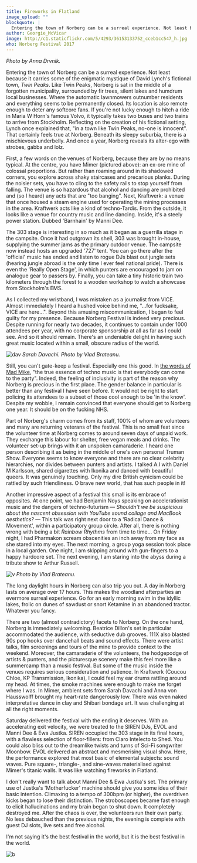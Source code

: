 ```yaml
---
title: Fireworks in Flatland
image_upload: ""
blockquote: |
  Entering the town of Norberg can be a surreal experience. Not least because it carries the enigmatic mystique of David Lynch's fictional town, 'Twin Peaks'. Like Twin Peaks, Norberg is sat in the middle of a forgotten municipality, surrounded by fir trees, silent lakes and humdrum local businesses. Where the automatic lawnmowers outnumber residents and everything seems to be permanently closed. But at its centre, you can find the eery Kraftwerk building and Mimer structure: an ex-ore mine of colossal proportions. Reflecting on the creation of his fictional setting, Lynch once explained that "in a town like Twin Peaks, no-one is innocent". That certainly feels true at Norberg. Beneath the sleepy suburbia of the town, there is something more sinister and debauched lurking. And once a year, Norberg reveals its dark side with strobes, gabba and inebriation.
author: Georgie_McVicar
image: http://c1.staticflickr.com/5/4293/36153133752_cceb1cc547_h.jpg
who: Norberg Festival 2017
---
```

_Photo by Anna Drvnik._

Entering the town of Norberg can be a surreal experience. Not least because it carries some of the enigmatic mystique of David Lynch's fictional town, _Twin Peaks_. Like Twin Peaks, Norberg is sat in the middle of a forgotten municipality, surrounded by fir trees, silent lakes and humdrum local businesses. Where the automatic lawnmowers outnumber residents and everything seems to be permanently closed. Its location is also remote enough to deter any softcore fans. If you're not lucky enough to hitch a ride in Maria W Horn's famous Volvo, it typically takes two buses and two trains to arrive from Stockholm. Reflecting on the creation of his fictional setting, Lynch once explained that, "in a town like Twin Peaks, no-one is innocent". That certainly feels true at Norberg. Beneath its sleepy suburbia, there is a mischievous underbelly. And once a year, Norberg reveals its alter-ego with strobes, gabba and lolz.  

First, a few words on the venues of Norberg, because they are by no means typical. At the centre, you have Mimer (pictured above): an ex-ore mine of colossal proportions. But rather than roaming around in its shadowed corners, you explore across shaky staircases and precarious planks. During the noisier sets, you have to cling to the safety rails to stop yourself from falling. The venue is so hazardous that alcohol and dancing are prohibited and (so I heard) any acts that are "too banging". Next, Kraftwerk: a venue that once housed a steam engine used for operating the mining processes in the area. Kraftwerk acts like a kind of techno-Tardis. From the outside, it looks like a venue for country music and line dancing. Inside, it's a steely power station. Dubbed 'Barnhain' by Manni Dee. 

The 303 stage is interesting in so much as it began as a guerrilla stage in the campsite. Once it had outgrown its shell, 303 was brought in-house, supplying the summer jams as the primary outdoor venue. The campsite now instead hosts an upgraded '727' tent. You can go there after the 'official' music has ended and listen to rogue DJs blast out jungle sets (hearing jungle abroad is the only time I ever feel national pride). There is even the 'Really Open Stage', in which punters are encouraged to jam on analogue gear to passers by. Finally, you can take a tiny historic train two kilometers through the forest to a wooden workshop to watch a showcase from Stockholm's EMS. 

As I collected my wristband, I was mistaken as a journalist from VICE. Almost immediately I heard a hushed voice behind me, "...for fucksake, VICE are here...". Beyond this amusing miscommunication, I began to feel guilty for my presence. Because Norberg Festival is indeed very precious. Despite running for nearly two decades, it continues to contain under 1000 attendees per year, with no corporate sponsorship at all as far as I could see. And so it should remain. There's an undeniable delight in having such great music located within a small, obscure radius of the world. 

![dav](http://c1.staticflickr.com/5/4321/36185569361_69d617b718_b.jpg)
_Sarah Davachi. Photo by Vlad Brateanu._ 

Still, you can't gate-keep a festival. Especially one this good. In [the words of Mad Mike](https://www.youtube.com/watch?v=Ju8vU-I6F0w), "the true essence of techno music is that everybody can come to the party". Indeed, the feeling of inclusivity is part of the reason why Norberg is precious in the first place. The gender balance in particular is better than any festival I have seen before. It would not be right to start policing its attendees to a subset of those cool enough to be 'in the know'. Despite my wobble, I remain convinced that everyone should get to Norberg one year. It should be on the fucking NHS. 

Part of Norberg's charm comes from its staff, 100% of whom are volunteers and many are returning veterans of the festival. This is no small feat since the volunteer time at Norberg comes to around seven days of unpaid work. They exchange this labour for shelter, free vegan meals and drinks. The volunteer set-up brings with it an unspoken camaraderie. I heard one person describing it as being in the middle of one's own personal Truman Show. Everyone seems to know everyone and there are no clear celebrity hierarchies, nor divides between punters and artists. I talked A.I with Daniel M Karlsson, shared cigarettes with Ikonika and danced with beautiful queers. It was genuinely touching. Only my dire British cynicism could be rattled by such friendliness. O brave new world, that has such people in it!

Another impressive aspect of a festival this small is its embrace of opposites. At one point, we had Benjamin Noys speaking on accelerationist music and the dangers of techno-futurism — _Shouldn't we be suspicious about the nascent obsession with YouTube sound collage and MacBook aesthetics?_ — This talk was right next door to a 'Radical Dance & Movement', within a participatory group circle. After all, there is nothing wrong with being a bit _Rainbow Rhythms_ from time to time... On Friday night, I had Pharmakon scream obscenities an inch away from my face as she stared into my eyes. The next morning, a group yoga session took place in a local garden. One night, I am skipping around with gun-fingers to a happy hardcore set. The next evening, I am staring into the abyss during a tribute show to Arthur Russell. 

![v](http://c1.staticflickr.com/5/4316/36278026406_79dbb48324_b.jpg)
_Photo by Vlad Brateanu._ 

The long daylight hours in Norberg can also trip you out. A day in Norberg lasts on average over 17 hours. This makes the woodland afterparties an evermore surreal experience. Go for an early morning swim in the idyllic lakes, frolic on dunes of sawdust or snort Ketamine in an abandoned tractor. Whatever you fancy. 

There are two (almost contradictory) facets to Norberg. On the one hand, Norberg is immediately welcoming. Beatrice Dillon's set in particular accommodated the audience, with seductive dub grooves. 111X also blasted 90s pop hooks over dancehall beats and sound effects. There were artist talks, film screenings and tours of the mine to provide context to the weekend. Moreover, the camaraderie of the volunteers, the hodgepodge of artists & punters, and the picturesque scenery make this feel more like a summercamp than a music festival. But some of the music inside the venues requires serious consideration and patience. In Kraftwerk (Coucou Chloe, KP Transmission, Ikonika), I could feel my ear drums rattling around my head. At times, the smoke machines were enough to make me forget where I was. In Mimer, ambient sets from Sarah Davachi and Anna von Hausswolff brought my heart-rate dangerously low. There was even naked interpretative dance in clay and Shibari bondage art. It was challenging at all the right moments. 

Saturday delivered the festival with the ending it deserves. With an accelerating exit velocity, we were treated to the SIREN DJs, EVOL and Manni Dee & Ewa Justka. SIREN occupied the 303 stage in its final hours, with a flawless selection of floor-fillers: from Claro Intelecto to Shed. You could also bliss out to the dreamlike twists and turns of Sci-Fi songwriter Moonbow. EVOL delivered an abstract and mesmerising visual show. Here, the performance explored that most basic of elemental subjects: sound waves. Pure square-, triangle-, and sine-waves materialised against Mimer's titanic walls. It was like watching fireworks in Flatland. 

I don't really want to talk about Manni Dee & Ewa Justka's set. The primary use of Justka's 'Motherfucker' machine should give you some idea of their basic intention. Climaxing to a tempo of 300bpm (or higher), the overdriven kicks began to lose their distinction. The stroboscopes became fast enough to elicit hallucinations and my brain began to shut down. It completely destroyed me. After the chaos is over, the volunteers run their own party. No less debauched than the previous nights, the evening is complete with guest DJ slots, live sets and free alcohol. 

I'm not saying it's the best festival in the world, but it is the best festival in the world. 

![b](http://c1.staticflickr.com/5/4308/36278646146_94ce5d270d_h.jpg)